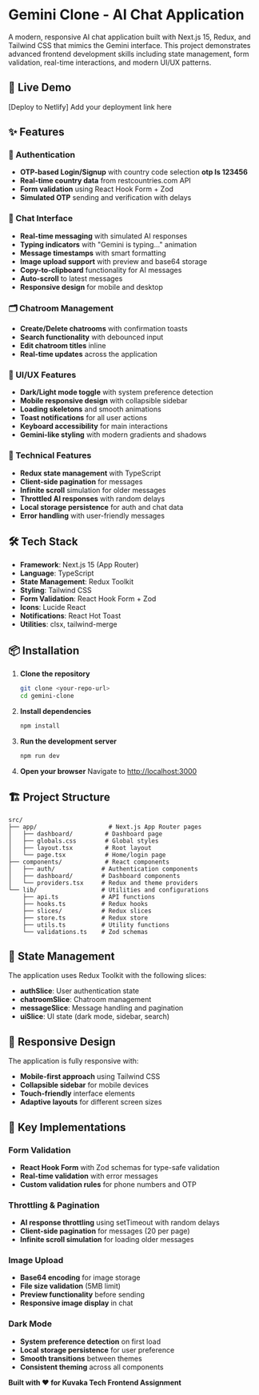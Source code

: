 # Gemini Clone - AI Chat Application

A modern, responsive AI chat application built with Next.js 15, Redux, and Tailwind CSS that mimics the Gemini interface. This project demonstrates advanced frontend development skills including state management, form validation, real-time interactions, and modern UI/UX patterns.

## 🚀 Live Demo

[Deploy to Netlify]  Add your deployment link here

## ✨ Features

### 🔐 Authentication
- **OTP-based Login/Signup** with country code selection
**otp Is 123456**
- **Real-time country data** from restcountries.com API
- **Form validation** using React Hook Form + Zod
- **Simulated OTP** sending and verification with delays

### 💬 Chat Interface
- **Real-time messaging** with simulated AI responses
- **Typing indicators** with "Gemini is typing..." animation
- **Message timestamps** with smart formatting
- **Image upload support** with preview and base64 storage
- **Copy-to-clipboard** functionality for AI messages
- **Auto-scroll** to latest messages
- **Responsive design** for mobile and desktop

### 🗂️ Chatroom Management
- **Create/Delete chatrooms** with confirmation toasts
- **Search functionality** with debounced input
- **Edit chatroom titles** inline
- **Real-time updates** across the application

### 🎨 UI/UX Features
- **Dark/Light mode toggle** with system preference detection
- **Mobile responsive design** with collapsible sidebar
- **Loading skeletons** and smooth animations
- **Toast notifications** for all user actions
- **Keyboard accessibility** for main interactions
- **Gemini-like styling** with modern gradients and shadows

### 🔧 Technical Features
- **Redux state management** with TypeScript
- **Client-side pagination** for messages
- **Infinite scroll** simulation for older messages
- **Throttled AI responses** with random delays
- **Local storage persistence** for auth and chat data
- **Error handling** with user-friendly messages

## 🛠️ Tech Stack

- **Framework**: Next.js 15 (App Router)
- **Language**: TypeScript
- **State Management**: Redux Toolkit
- **Styling**: Tailwind CSS
- **Form Validation**: React Hook Form + Zod
- **Icons**: Lucide React
- **Notifications**: React Hot Toast
- **Utilities**: clsx, tailwind-merge

## 📦 Installation

1. **Clone the repository**
   ```bash
   git clone <your-repo-url>
   cd gemini-clone
   ```

2. **Install dependencies**
   ```bash
   npm install
   ```

3. **Run the development server**
   ```bash
   npm run dev
   ```

4. **Open your browser**
   Navigate to [http://localhost:3000](http://localhost:3000)

## 🏗️ Project Structure

```
src/
├── app/                    # Next.js App Router pages
│   ├── dashboard/         # Dashboard page
│   ├── globals.css        # Global styles
│   ├── layout.tsx         # Root layout
│   └── page.tsx           # Home/login page
├── components/            # React components
│   ├── auth/             # Authentication components
│   ├── dashboard/        # Dashboard components
│   └── providers.tsx     # Redux and theme providers
└── lib/                  # Utilities and configurations
    ├── api.ts            # API functions
    ├── hooks.ts          # Redux hooks
    ├── slices/           # Redux slices
    ├── store.ts          # Redux store
    ├── utils.ts          # Utility functions
    └── validations.ts    # Zod schemas
```

## 🔄 State Management

The application uses Redux Toolkit with the following slices:

- **authSlice**: User authentication state
- **chatroomSlice**: Chatroom management
- **messageSlice**: Message handling and pagination
- **uiSlice**: UI state (dark mode, sidebar, search)

## 📱 Responsive Design

The application is fully responsive with:
- **Mobile-first approach** using Tailwind CSS
- **Collapsible sidebar** for mobile devices
- **Touch-friendly** interface elements
- **Adaptive layouts** for different screen sizes

## 🎯 Key Implementations

### Form Validation
- **React Hook Form** with Zod schemas for type-safe validation
- **Real-time validation** with error messages
- **Custom validation rules** for phone numbers and OTP

### Throttling & Pagination
- **AI response throttling** using setTimeout with random delays
- **Client-side pagination** for messages (20 per page)
- **Infinite scroll simulation** for loading older messages

### Image Upload
- **Base64 encoding** for image storage
- **File size validation** (5MB limit)
- **Preview functionality** before sending
- **Responsive image display** in chat

### Dark Mode
- **System preference detection** on first load
- **Local storage persistence** for user preference
- **Smooth transitions** between themes
- **Consistent theming** across all components



**Built with ❤️ for Kuvaka Tech Frontend Assignment**
